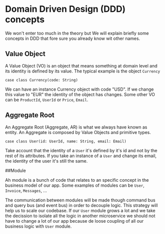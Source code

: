 # Domain Driven Design (DDD) concepts

We won't enter too much in the theory but We will explain briefly some concepts in DDD that fore sure you already know wit other names.

## Value Object
A Value Object (VO) is an object that means something at domain level and its identity is defined by its value. The typical example is the object `Currency`
```
case class Currency(code: String)
```
We can have an instance Currency object with code "USD". If we change this value to "EUR" the identity of the object has changes. Some other VO can be `ProductId`, `UserId` or `Price`, `Email`.

## Aggregate Root
An Aggregate Root (Aggregate, AR) is what we always have known as entity. An Aggregate is composed by Value Objects and primitive types.
```
case class User(id: UserId, name: String, email: Email)
```
Take account that the identity of a `User` it's defined by it's id and not by the rest of its attributes. If you take an instance of a `User` and change its email, the identity of the user it's still the same.

##Module

Ah module is a bunch of code that relates to an specific concept in the business model of our app. Some examples of modules can be `User`, `Invoice`, `Messages`, ...

The communication between modules will be made though command bus and query bus (and event bus) in order to decouple logic. 
This strategy will help us to scale our codebase. If our `User` module grows a lot and we take the decission to isolate all the logic in another microservice we should not have to change a lot of our app because de loose coupling of all our business logic with `User` module.
